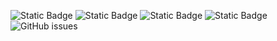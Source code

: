 ![Static Badge](https://img.shields.io/badge/blacklists-60-000000) ![Static Badge](https://img.shields.io/badge/blacklisted-2937755-cc0000) ![Static Badge](https://img.shields.io/badge/whitelisted-2243-00CC00) ![Static Badge](https://img.shields.io/badge/streaming_blacklist-28107-000000) ![GitHub issues](https://img.shields.io/github/issues/fabriziosalmi/blacklists)
